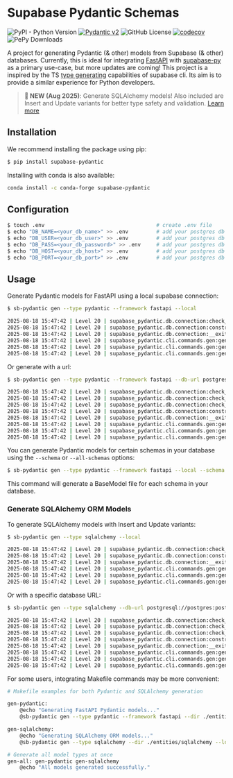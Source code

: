 # Supabase Pydantic Schemas

![PyPI - Python Version](https://img.shields.io/pypi/pyversions/supabase-pydantic)
[![Pydantic v2](https://img.shields.io/endpoint?url=https://raw.githubusercontent.com/pydantic/pydantic/main/docs/badge/v2.json)](https://pydantic.dev)
![GitHub License](https://img.shields.io/github/license/kmbhm1/supabase-pydantic)
[![codecov](https://codecov.io/github/kmbhm1/supabase-pydantic/graph/badge.svg?token=PYOJPJTOLM)](https://codecov.io/github/kmbhm1/supabase-pydantic)
![PePy Downloads](https://static.pepy.tech/badge/supabase-pydantic)


A project for generating Pydantic (& other) models from Supabase (& other) databases. Currently, this is ideal for integrating [FastAPI](https://fastapi.tiangolo.com/) with [supabase-py](https://supabase.com/docs/reference/python/introduction) as a primary use-case, but more updates are coming! This project is a inspired by the TS [type generating](https://supabase.com/docs/guides/api/rest/generating-types) capabilities of supabase cli. Its aim is to provide a similar experience for Python developers.

> **📣 NEW (Aug 2025)**: Generate SQLAlchemy models! Also included are Insert and Update variants for better type safety and validation. [Learn more](https://kmbhm1.github.io/supabase-pydantic/examples/insert-update-models/)

## Installation

We recommend installing the package using pip:

```bash
$ pip install supabase-pydantic
```

Installing with conda is also available:

```bash
conda install -c conda-forge supabase-pydantic
```

## Configuration

```bash
$ touch .env                                    # create .env file
$ echo "DB_NAME=<your_db_name>" >> .env         # add your postgres db name
$ echo "DB_USER=<your_db_user>" >> .env         # add your postgres db user
$ echo "DB_PASS=<your_db_password>" >> .env     # add your postgres db password
$ echo "DB_HOST=<your_db_host>" >> .env         # add your postgres db host
$ echo "DB_PORT=<your_db_port>" >> .env         # add your postgres db port
```

## Usage

Generate Pydantic models for FastAPI using a local supabase connection:

```bash
$ sb-pydantic gen --type pydantic --framework fastapi --local

2025-08-18 15:47:42 | Level 20 | supabase_pydantic.db.connection:check_connection:72 - PostGres connection is open.
2025-08-18 15:47:42 | Level 20 | supabase_pydantic.db.connection:construct_tables:136 - Processing schema: public
2025-08-18 15:47:42 | Level 20 | supabase_pydantic.db.connection:__exit__:105 - PostGres connection is closed.
2025-08-18 15:47:42 | Level 20 | supabase_pydantic.cli.commands.gen:gen:239 - Generating Pydantic models...
2025-08-18 15:47:42 | Level 20 | supabase_pydantic.cli.commands.gen:gen:251 - Pydantic models generated successfully for schema 'public': /path/to/your/project/entities/fastapi/schema_public_latest.py
2025-08-18 15:47:42 | Level 20 | supabase_pydantic.cli.commands.gen:gen:258 - File formatted successfully: /path/to/your/project/entities/fastapi/schema_public_latest.py
```

Or generate with a url:

```bash
$ sb-pydantic gen --type pydantic --framework fastapi --db-url postgresql://postgres:postgres@127.0.0.1:54322/postgres

2025-08-18 15:47:42 | Level 20 | supabase_pydantic.db.connection:check_connection:72 - Checking local database connection: postgresql://postgres:postgres@127.0.0.1:54322/postgres
2025-08-18 15:47:42 | Level 20 | supabase_pydantic.db.connection:check_connection:75 - Connecting to database: postgres on host: 127.0.0.1 with user: postgres and port: 54322
2025-08-18 15:47:42 | Level 20 | supabase_pydantic.db.connection:check_connection:72 - PostGres connection is open.
2025-08-18 15:47:42 | Level 20 | supabase_pydantic.db.connection:construct_tables:136 - Processing schema: public
2025-08-18 15:47:42 | Level 20 | supabase_pydantic.db.connection:__exit__:105 - PostGres connection is closed.
2025-08-18 15:47:42 | Level 20 | supabase_pydantic.cli.commands.gen:gen:239 - Generating Pydantic models...
2025-08-18 15:47:42 | Level 20 | supabase_pydantic.cli.commands.gen:gen:251 - Pydantic models generated successfully for schema 'public': /path/to/your/project/entities/fastapi/schema_public_latest.py
2025-08-18 15:47:42 | Level 20 | supabase_pydantic.cli.commands.gen:gen:258 - File formatted successfully: /path/to/your/project/entities/fastapi/schema_public_latest.py
```

You can generate Pydantic models for certain schemas in your database using the `--schema` or `--all-schemas` options:

```bash
$ sb-pydantic gen --type pydantic --framework fastapi --local --schema extensions --schema auth
```

This command will generate a BaseModel file for each schema in your database.

### Generate SQLAlchemy ORM Models

To generate SQLAlchemy models with Insert and Update variants:

```bash
$ sb-pydantic gen --type sqlalchemy --local

2025-08-18 15:47:42 | Level 20 | supabase_pydantic.db.connection:check_connection:72 - PostGres connection is open.
2025-08-18 15:47:42 | Level 20 | supabase_pydantic.db.connection:construct_tables:136 - Processing schema: public
2025-08-18 15:47:42 | Level 20 | supabase_pydantic.db.connection:__exit__:105 - PostGres connection is closed.
2025-08-18 15:47:42 | Level 20 | supabase_pydantic.cli.commands.gen:gen:239 - Generating SQLAlchemy models...
2025-08-18 15:47:42 | Level 20 | supabase_pydantic.cli.commands.gen:gen:251 - SQLAlchemy models generated successfully for schema 'public': /path/to/your/project/entities/sqlalchemy/schema_public_latest.py
2025-08-18 15:47:42 | Level 20 | supabase_pydantic.cli.commands.gen:gen:258 - File formatted successfully: /path/to/your/project/entities/sqlalchemy/schema_public_latest.py
```

Or with a specific database URL:

```bash
$ sb-pydantic gen --type sqlalchemy --db-url postgresql://postgres:postgres@127.0.0.1:54322/postgres

2025-08-18 15:47:42 | Level 20 | supabase_pydantic.db.connection:check_connection:72 - Checking local database connection: postgresql://postgres:postgres@127.0.0.1:54322/postgres
2025-08-18 15:47:42 | Level 20 | supabase_pydantic.db.connection:check_connection:75 - Connecting to database: postgres on host: 127.0.0.1 with user: postgres and port: 54322
2025-08-18 15:47:42 | Level 20 | supabase_pydantic.db.connection:check_connection:72 - PostGres connection is open.
2025-08-18 15:47:42 | Level 20 | supabase_pydantic.db.connection:construct_tables:136 - Processing schema: public
2025-08-18 15:47:42 | Level 20 | supabase_pydantic.db.connection:__exit__:105 - PostGres connection is closed.
2025-08-18 15:47:42 | Level 20 | supabase_pydantic.cli.commands.gen:gen:239 - Generating SQLAlchemy models...
2025-08-18 15:47:42 | Level 20 | supabase_pydantic.cli.commands.gen:gen:251 - SQLAlchemy models generated successfully for schema 'public': /path/to/your/project/entities/sqlalchemy/schema_public_latest.py
2025-08-18 15:47:42 | Level 20 | supabase_pydantic.cli.commands.gen:gen:258 - File formatted successfully: /path/to/your/project/entities/sqlalchemy/schema_public_latest.py
```

For some users, integrating Makefile commands may be more convenient:

```bash
# Makefile examples for both Pydantic and SQLAlchemy generation

gen-pydantic:
    @echo "Generating FastAPI Pydantic models..."
    @sb-pydantic gen --type pydantic --framework fastapi --dir ./entities/fastapi --local

gen-sqlalchemy:
    @echo "Generating SQLAlchemy ORM models..."
    @sb-pydantic gen --type sqlalchemy --dir ./entities/sqlalchemy --local

# Generate all model types at once
gen-all: gen-pydantic gen-sqlalchemy
    @echo "All models generated successfully."
```

